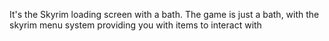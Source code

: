 It's the Skyrim loading screen with a bath. The game is just a bath, with the skyrim menu system providing you with items to interact with